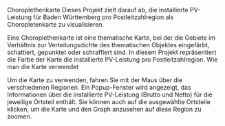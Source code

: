 Choroplethenkarte
Dieses Projekt zielt darauf ab, die installierte PV-Leistung für Baden Württemberg
pro Postleitzahlregion als Choropletenkarte zu visualisieren.

Eine Choroplethenkarte ist eine thematische Karte, bei der die Gebiete im Verhältnis zur
Verteilungsdichte des thematischen Objektes eingefärbt, schattiert, gepunktet oder schraffiert sind.
In diesem Projekt repräsentiert die Farbe der Karte die installierte PV-Leistung pro Postleitzahlregion.
Wie man die Karte verwendet

Um die Karte zu verwenden, fahren Sie mit der Maus über die verschiedenen Regionen.
Ein Popup-Fenster wird angezeigt, das Informationen über die installierte PV-Leistung
(Brutto und Netto) für die jeweilige Ortsteil enthält. Sie können auch auf die ausgewählte
Ortsteile klicken, um die Karte und den Graph anzusehen auf diese Region zu zoomen. 
